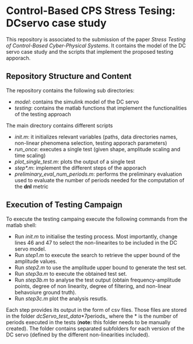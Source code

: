 # Control-Based CPS Stress Tesing: DCservo case study

This repository is associated to the submission of the paper _Stress Testing of Control-Based Cyber-Physical Systems_.
It contains the model of the DC servo case study and the scripts that implement the proposed testing apporach.

## Repository Structure and Content

The repository contains the following sub directories:

 * _model_: contains the simulink model of the DC servo
 * _testing_: contains the matlab functions that implement the functionalities of the testing approach

The main directory contains different scripts

 * _init.m_: it initializes relevant variables (paths, data directories names, non-linear phenomena selection, testing apporach parameters)
 * _run\_once_: executes a single test (given shape, amplitude scaling and time scaling)
 * _plot\_single\_test.m_: plots the output of a single test
 * _step\*.m_: implement the different steps of the apporach
 * _preliminary\_eval\_num\_periods.m_: performs the preliminary evaluation used to evaluate the number of periods needed for the computation of the __dnl__ metric

## Execution of Testing Campaign

To execute the testing campaing execute the following commands from the matlab shell:

 * Run _init.m_ to initialise the testing process. Most importantly, change lines 46 and 47 to select the non-linearites to be included in the DC servo model.
 * Run _step1.m_ to execute the search to retrieve the upper bound of the amplitude values.
 * Run _step2.m_ to use the amplitude upper bound to generate the test set.
 * Run _step3a.m_ to execute the obtained test set.
 * Run _step3b.m_ to analyse the test output (obtain frequency-amplitude points, degree of non linearity, degree of filtering, and non-linear behavoiure ground truth).
 * Run _step3c.m_ plot the analysis resutls.

Each step provides its output in the form of csv files.
Those files are stored in the folder _dcServo_test_data_\*7periods_ where the \* is the number of periods executed in the tests (__note:__ this folder needs to be manually created).
The folder contains separated subfolders for each  version of the DC servo (defined by the different non-linearities included).




